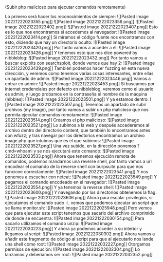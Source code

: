 (Subir php malicioso para ejecutar comandos remotamente)

Lo primero será hacer los reconocimientos de siempre:
![[Pasted image 20221222023355.png]]
![[Pasted image 20221222023359.png]]
![[Pasted image 20221222023402.png]]
![[Pasted image 20221222023407.png]]
Esto es lo que nos encontramos si accedemos al navegador:
![[Pasted image 20221222023414.png]]
Si miramos el código fuente nos encontramos con esto, diciendo que hay un directorio oculto:
![[Pasted image 20221222023420.png]]
Por tanto vamos a acceder a él:
![[Pasted image 20221222023426.png]]
Y tenemos esto que nos dice powered by nibbleblog:
![[Pasted image 20221222023432.png]]
Por tanto vamos a buscar exploits con searchsploit, donde vemos que hay 2:
![[Pasted image 20221222023439.png]]
También podemos hacer fuzzing en esta nueva dirección, y veremos como tenemos varias cosas interesantes, entre ellas un apartado de admin:
![[Pasted image 20221222023446.png]]
Vamos a entrar en admin:
![[Pasted image 20221222023453.png]]
Si buscamos por internet credenciales por defecto en nibbleblog, veremos como el usuario es admin, y luego probamos en la contraseña el nombre de la máquina (nibbles):
![[Pasted image 20221222023501.png]]
Y ya estamos dentro:
![[Pasted image 20221222023507.png]]
Tenemos un apartado de subir archivos (my image), por tanto vamos a subir un php malicioso que nos permita ejecutar comandos remotamente:
![[Pasted image 20221222023514.png]]
Creamos el php malicioso:
![[Pasted image 20221222023521.png]]
Lo subimos a la web y después accederemos al archivo dentro del directorio content, que también lo encontramos antes con wfuzz; y tras navegar por los directorios encontramos un archivo image.php que intuimos que es el que subimos:
![[Pasted image 20221222023527.png]]
Una vez subido, en la dirección ponemos ?cmd=whoami y se nos ejecutará este comando:
![[Pasted image 20221222023533.png]]
Ahora que tenemos ejecución remota de comandos, podemos mandarnos una reverse shell, por tanto vamos a url encodear el comando de la reverse shell con burpsuite para que nos funcione correctamente:
![[Pasted image 20221222023541.png]]
Y nos ponemos a escuchar con netcat:
![[Pasted image 20221222023549.png]]
Y pegamos el comando encodeado en el navegador:
![[Pasted image 20221222023554.png]]
Y ya tenemos la reverse shell:
![[Pasted image 20221222023600.png]]
Y navegando por los directorios obtenemos la flag:
![[Pasted image 20221222023606.png]]
Ahora para escalar privilegios, si ejecutamos el comando sudo -l, vemos que podemos ejecutar un script que se llama monitor.sh:
![[Pasted image 20221222025948.png]]
Pero vemos que para ejecutar este script tenemos que sacarlo del archivo comprimido de donde se encuentra:
![[Pasted image 20221222030154.png]]
Para sacarlo utilizamos el comando unzip:
![[Pasted image 20221222030223.png]]
Y ahora ya podemos acceder a su interior y llegamos al script:
![[Pasted image 20221222030302.png]]
Ahora vamos a añadir este fragmento de código al script para que al ejecutarlo nos lande una shell como root:
![[Pasted image 20221222032227.png]]
Otorgamos permisos de ejecución:
![[Pasted image 20221222032304.png]]
Lo lanzamos y deberíamos ser root:
![[Pasted image 20221222032352.png]]

